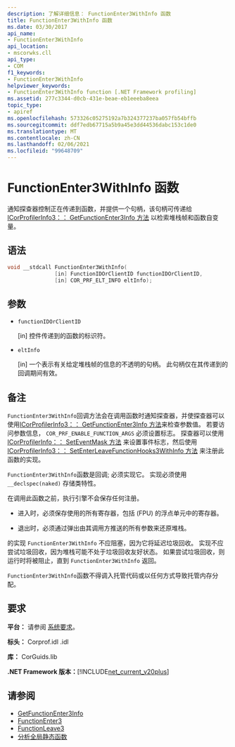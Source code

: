 ```yaml
---
description: 了解详细信息： FunctionEnter3WithInfo 函数
title: FunctionEnter3WithInfo 函数
ms.date: 03/30/2017
api_name:
- FunctionEnter3WithInfo
api_location:
- mscorwks.cll
api_type:
- COM
f1_keywords:
- FunctionEnter3WithInfo
helpviewer_keywords:
- FunctionEnter3WithInfo function [.NET Framework profiling]
ms.assetid: 277c3344-d0cb-431e-beae-eb1eeeba8eea
topic_type:
- apiref
ms.openlocfilehash: 573326c05275192a7b324377237ba057fb54bffb
ms.sourcegitcommit: ddf7edb67715a5b9a45e3dd44536dabc153c1de0
ms.translationtype: MT
ms.contentlocale: zh-CN
ms.lasthandoff: 02/06/2021
ms.locfileid: "99648709"
---
```

# <a name="functionenter3withinfo-function"></a>FunctionEnter3WithInfo 函数

通知探查器控制正在传递到函数，并提供一个句柄，该句柄可传递给 [ICorProfilerInfo3：： GetFunctionEnter3Info 方法](icorprofilerinfo3-getfunctionenter3info-method.md) 以检索堆栈帧和函数自变量。  
  
## <a name="syntax"></a>语法  
  
```cpp  
void __stdcall FunctionEnter3WithInfo(  
               [in] FunctionIDOrClientID functionIDOrClientID,  
               [in] COR_PRF_ELT_INFO eltInfo);  
```  
  
## <a name="parameters"></a>参数

- `functionIDOrClientID`

  \[in] 控件传递到的函数的标识符。

- `eltInfo`

  \[in] 一个表示有关给定堆栈帧的信息的不透明的句柄。 此句柄仅在其传递到的回调期间有效。

## <a name="remarks"></a>备注  

 `FunctionEnter3WithInfo`回调方法会在调用函数时通知探查器，并使探查器可以使用[ICorProfilerInfo3：： GetFunctionEnter3Info 方法](icorprofilerinfo3-getfunctionenter3info-method.md)来检查参数值。 若要访问参数信息， `COR_PRF_ENABLE_FUNCTION_ARGS` 必须设置标志。 探查器可以使用 [ICorProfilerInfo：： SetEventMask 方法](icorprofilerinfo-seteventmask-method.md) 来设置事件标志，然后使用 [ICorProfilerInfo3：： SetEnterLeaveFunctionHooks3WithInfo 方法](icorprofilerinfo3-setenterleavefunctionhooks3withinfo-method.md) 来注册此函数的实现。  
  
 `FunctionEnter3WithInfo`函数是回调; 必须实现它。 实现必须使用 `__declspec(naked)` 存储类特性。  
  
 在调用此函数之前，执行引擎不会保存任何注册。  
  
- 进入时，必须保存使用的所有寄存器，包括 (FPU) 的浮点单元中的寄存器。  
  
- 退出时，必须通过弹出由其调用方推送的所有参数来还原堆栈。  
  
 的实现 `FunctionEnter3WithInfo` 不应阻塞，因为它将延迟垃圾回收。 实现不应尝试垃圾回收，因为堆栈可能不处于垃圾回收友好状态。 如果尝试垃圾回收，则运行时将被阻止，直到 `FunctionEnter3WithInfo` 返回。  
  
 `FunctionEnter3WithInfo`函数不得调入托管代码或以任何方式导致托管内存分配。  
  
## <a name="requirements"></a>要求  

 **平台：** 请参阅 [系统要求](../../get-started/system-requirements.md)。  
  
 **标头：** Corprof.idl .idl  
  
 **库：** CorGuids.lib  
  
 **.NET Framework 版本：**[!INCLUDE[net_current_v20plus](../../../../includes/net-current-v20plus-md.md)]  
  
## <a name="see-also"></a>请参阅

- [GetFunctionEnter3Info](icorprofilerinfo3-getfunctionenter3info-method.md)
- [FunctionEnter3](functionenter3-function.md)
- [FunctionLeave3](functionleave3-function.md)
- [分析全局静态函数](profiling-global-static-functions.md)
